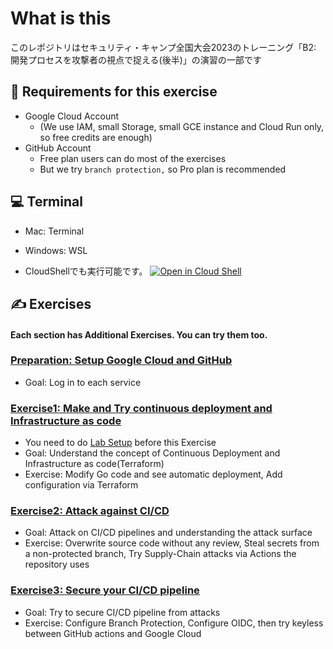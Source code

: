 # What is this

このレポジトリはセキュリティ・キャンプ全国大会2023のトレーニング「B2: 開発プロセスを攻撃者の視点で捉える(後半)」の演習の一部です

## 🎫 Requirements for this exercise
- Google Cloud Account
  - (We use IAM, small Storage, small GCE instance and Cloud Run only, so free credits are enough)
- GitHub Account
  - Free plan users can do most of the exercises
  - But we try `branch protection,` so Pro plan is recommended

## 💻 Terminal
- Mac: Terminal
- Windows: WSL

- CloudShellでも実行可能です。
[![Open in Cloud Shell](http://gstatic.com/cloudssh/images/open-btn.png)](https://console.cloud.google.com/cloudshell/open?git_repo=https://github.com/rung/seccamp-2023-b2)

## ✍️ Exercises
#### Each section has Additional Exercises. You can try them too.

### [Preparation: Setup Google Cloud and GitHub](0-preparation/README.md)
- Goal: Log in to each service

### [Exercise1: Make and Try continuous deployment and Infrastructure as code](./3-exercise3/README.md)
- You need to do [Lab Setup](./3-exercise3/lab-setup.md) before this Exercise
- Goal: Understand the concept of Continuous Deployment and Infrastructure as code(Terraform)
- Exercise: Modify Go code and see automatic deployment, Add configuration via Terraform

### [Exercise2: Attack against CI/CD](./4-exercise4/README.md)
- Goal: Attack on CI/CD pipelines and understanding the attack surface
- Exercise: Overwrite source code without any review, Steal secrets from a non-protected branch, Try Supply-Chain attacks via Actions the repository uses

### [Exercise3: Secure your CI/CD pipeline](./5-exercise5/README.md)
- Goal: Try to secure CI/CD pipeline from attacks
- Exercise: Configure Branch Protection, Configure OIDC, then try keyless between GitHub actions and Google Cloud
